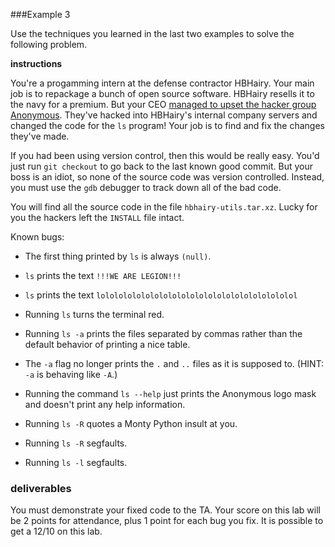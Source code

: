 ###Example 3

Use the techniques you learned in the last two examples to solve the following problem.

**instructions** 

You're a progamming intern at the defense contractor HBHairy.
Your main job is to repackage a bunch of open source software.
HBHairy resells it to the navy for a premium.
But your CEO [managed to upset the hacker group Anonymous](http://www.networkworld.com/article/2183906/malware-cybercrime/anonymous-attack-on-hbgary-federal-didn-t-ruin-us--says-hbgary-ceo.html).
They've hacked into HBHairy's internal company servers and changed the code for the `ls` program!
Your job is to find and fix the changes they've made.

If you had been using version control, then this would be really easy.
You'd just run `git checkout` to go back to the last known good commit.
But your boss is an idiot, so none of the source code was version controlled.
Instead, you must use the `gdb` debugger to track down all of the bad code.

You will find all the source code in the file `hbhairy-utils.tar.xz`.
Lucky for you the hackers left the `INSTALL` file intact.

Known bugs:

* The first thing printed by `ls` is always `(null)`.

* `ls` prints the text `!!!WE ARE LEGION!!!`

* `ls` prints the text `lolololololololololololololololololololololol`

* Running `ls` turns the terminal red.

* Running `ls -a` prints the files separated by commas rather than the default behavior of printing a nice table.

* The `-a` flag no longer prints the `.` and `..` files as it is supposed to.  (HINT: `-a` is behaving like `-A`.)

* Running the command `ls --help` just prints the Anonymous logo mask and doesn't print any help information.

* Running `ls -R` quotes a Monty Python insult at you.

* Running `ls -R` segfaults.

* Running `ls -l` segfaults.

### deliverables

You must demonstrate your fixed code to the TA.
Your score on this lab will be 2 points for attendance, plus 1 point for each bug you fix.
It is possible to get a 12/10 on this lab.

<!--

TA Message:

The original `ls.c` file is now called `omfg.c`.
If you run the command:

```
$ diff ls.c omfg.c
```

You can see where all the changes were made to the source.
The file `system.h` has a few macros added to it as well.

-->
